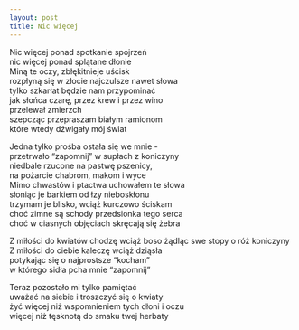 ```yaml
---
layout: post
title: Nic więcej
---
```


Nic więcej ponad spotkanie spojrzeń   
nic więcej ponad splątane dłonie   
Miną te oczy, zbłękitnieje uścisk   
rozpłyną się w złocie najczulsze nawet słowa   
tylko szkarłat będzie nam przypominać   
jak słońca czarę, przez krew i przez wino   
przelewał zmierzch   
szepcząc przepraszam białym ramionom   
które wtedy dźwigały mój świat   
   
Jedna tylko prośba ostała się we mnie -   
przetrwało “zapomnij” w supłach z koniczyny   
niedbale rzucone na pastwę pszenicy,   
na pożarcie chabrom, makom i wyce   
Mimo chwastów i ptactwa uchowałem te słowa   
słoniąc je barkiem od łzy nieboskłonu   
trzymam je blisko, wciąż kurczowo ściskam   
choć zimne są schody przedsionka tego serca   
choć w ciasnych objęciach skręcają się żebra   
   
Z miłości do kwiatów chodzę wciąż boso
żądląc swe stopy o róż koniczyny
Z miłości do ciebie kaleczę wciąż dziąsła   
potykając się o najprostsze “kocham”   
w którego sidła pcha mnie “zapomnij”   
   
Teraz pozostało mi tylko pamiętać   
uważać na siebie i troszczyć się o kwiaty   
żyć więcej niż wspomnieniem tych dłoni i oczu   
więcej niż tęsknotą do smaku twej herbaty   
